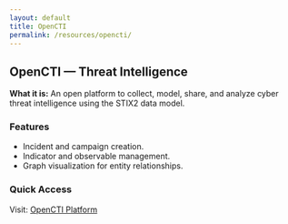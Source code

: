 ```yaml
---
layout: default
title: OpenCTI
permalink: /resources/opencti/
---
```


<div class="card">
  <h2>OpenCTI — Threat Intelligence</h2>
  <p><strong>What it is:</strong> An open platform to collect, model, share, and analyze cyber threat intelligence using the STIX2 data model.</p>
  <h3>Features</h3>
  <ul>
    <li>Incident and campaign creation.</li>
    <li>Indicator and observable management.</li>
    <li>Graph visualization for entity relationships.</li>
  </ul>
  <h3>Quick Access</h3>
  <p>Visit: <a href="https://opencti.aws.thecyberexercise.com/">OpenCTI Platform</a></p>
</div>

